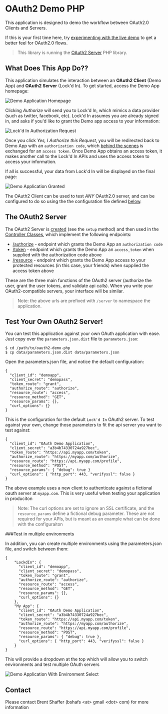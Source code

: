 OAuth2 Demo PHP
===============

This application is designed to demo the workflow between OAuth2.0 Clients and Servers.

If this is your first time here, try [experimenting with the live demo](http://brentertainment.com/oauth2/) to get a better feel for OAuth2.0 flows.

> This library is running the [OAuth2 Server](https://github.com/bshaffer/oauth2-server-php) PHP library.

What Does This App Do??
-----------------------

This application simulates the interaction between an **OAuth2 Client** (Demo App) and **OAuth2 Server** (Lock'd In). To get started,
access the Demo App homepage:

![Demo Application Homepage](http://brentertainment.com/other/screenshots/demoapp-authorize.png)

Clicking *Authorize* will send you to Lock'd In, which mimics a data provider (such as twitter, facebook, etc).
Lock'd In assumes you are already signed in, and asks if you'd like to grant the Demo app access
to your information:

![Lock'd In Authorization Request](http://brentertainment.com/other/screenshots/lockdin-authorize.png)

Once you click *Yes, I Authorize this Request*, you will be redirected back to Demo App with an `authorization
code`, which [behind the scenes](https://github.com/bshaffer/oauth2-server-demo/blob/master/src/OAuth2DemoClient/Controllers/ReceiveAuthorizationCode.php)
is exchanged for an `access token`.  Once Demo App obtains an access token, it makes another call to the Lock'd In APIs and uses
the access token to access your information.

If all is successful, your data from Lock'd In will be displayed on the final page:

![Demo Application Granted](http://brentertainment.com/other/screenshots/demoapp-granted.png)

The OAuth2 Client can be used to test *ANY* OAuth2.0 server, and can be configured to do so using the
the configuration file defined [below](#test-your-own-oauth2-server).

The OAuth2 Server
-----------------

The OAuth2 Server is [created](https://github.com/bshaffer/oauth2-demo-php/blob/master/src/OAuth2Demo/Server/Server.php) (see the `setup` method) and then used in the [Controller Classes](https://github.com/bshaffer/oauth2-demo-php/blob/master/src/OAuth2Demo/Server/Controllers), which implement
the following endpoints:

   * [/authorize](https://github.com/bshaffer/oauth2-demo-php/blob/master/src/OAuth2Demo/Server/Controllers/Authorize.php) - endpoint which grants the Demo App an `authorization code`
   * [/token](https://github.com/bshaffer/oauth2-demo-php/blob/master/src/OAuth2Demo/Server/Controllers/Token.php) - endpoint which grants the Demo App an `access_token` when supplied with the authorization code above
   * [/resource](https://github.com/bshaffer/oauth2-demo-php/blob/master/src/OAuth2Demo/Server/Controllers/Resource.php) - endpoint which grants the Demo App access to your protected resources (in this case, your friends) when supplied the access token above

These are the three main functions of the OAuth2 server (authorize the user, grant the user tokens, and validate api calls).  When you write your OAuth2-compatible servers, your interface will be similar.

> Note: the above urls are prefixed with `/server` to namespace the application.

Test Your Own OAuth2 Server!
----------------------------

You can test this application against your own OAuth application with ease.  Just copy over the `parameters.json.dist` file to `parameters.json`:

    $ cd /path/to/oauth2-demo-php
    $ cp data/parameters.json.dist data/parameters.json

Open the parameters.json file, and notice the default configuration:

    {
      "client_id": "demoapp",
      "client_secret": "demopass",
      "token_route": "grant",
      "authorize_route": "authorize",
      "resource_route": "access",
      "resource_method": "GET",
      "resource_params": {},
      "curl_options": {}
    }

This is the configuration for the default `Lock'd In` OAuth2 server.  To test against your own, change those parameters to fit the api server
you want to test against:

    {
      "client_id": "OAuth Demo Application",
      "client_secret": "a3b4b74330724a927bec",
      "token_route": "https://api.myapp.com/token",
      "authorize_route": "https://myapp.com/authorize",
      "resource_route": "https://api.myapp.com/profile",
      "resource_method": "POST",
      "resource_params": { "debug": true }
      "curl_options": { "http_port": 443, "verifyssl": false }
    }

The above example uses a new client to authenticate against a fictional oauth server at `myapp.com`.
This is very useful when testing your application in produciton

>  Note: The curl options are set to ignore an SSL certificate, and the `resource_params` define a fictional debug parameter.
>  These are not required for your APIs, but is meant as an example what can be done with the configuraiton

###Test in multiple environments

In addition, you can create multiple environments using the parameters.json file, and switch between them:

    {
        "LockdIn": {
          "client_id": "demoapp",
          "client_secret": "demopass",
          "token_route": "grant",
          "authorize_route": "authorize",
          "resource_route": "access",
          "resource_method": "GET",
          "resource_params": {},
          "curl_options": {}
        },
        "My App": {
          "client_id": "OAuth Demo Application",
          "client_secret": "a3b4b74330724a927bec",
          "token_route": "https://api.myapp.com/token",
          "authorize_route": "https://myapp.com/authorize",
          "resource_route": "https://api.myapp.com/profile",
          "resource_method": "POST",
          "resource_params": { "debug": true },
          "curl_options": { "http_port": 443, "verifyssl": false }
        }
    }

This will provide a dropdown at the top which will allow you to switch environments and test multiple OAuth servers

![Demo Application With Environment Select](http://brentertainment.com/other/screenshots/demoapp-environment-select.png)

Contact
-------

Please contact Brent Shaffer (bshafs \<at\> gmail \<dot\> com) for more information
